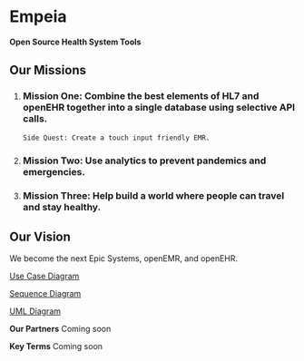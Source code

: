 # Empeia
**Open Source Health System Tools**

## Our Missions

 1. ### Mission One: Combine the best elements of HL7 and openEHR together into a single database using selective API calls.
    
    	Side Quest: Create a touch input friendly EMR.
    	
 2. ### Mission Two: Use analytics to prevent pandemics and emergencies. 
 3. ### Mission Three: Help build a world where people can travel and stay healthy.

## Our Vision
We become the next Epic Systems, openEMR, and openEHR. 

[Use Case Diagram](https://docs.google.com/drawings/d/1jbdLsMuL-k0Aqi03VGmjb3DnwFga-i7teoX83DabfEo/edit?usp=drive_link)

[Sequence Diagram](https://docs.google.com/drawings/d/1dZrs6GPYHYJ5lTLYs3GIbGlp6Qw2aPmmiXZR46oiK8o/edit?usp=sharing)

[UML Diagram](https://docs.google.com/drawings/d/1eAlvSXTPKELuol5gE4TdjIPrSl2w5CIltY2SxMDSApk/edit?usp=sharing)

**Our Partners**
Coming soon

**Key Terms**
Coming soon
